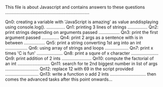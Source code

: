 This file is about Javascript and contains answers to these questions
....................................................................

Qn0: creating a variable with 'JavaScript is amazing' as value anddisplaying using console.log().
...............
Qn1: printing 3 lines of strings
................
Qn2: print strings depending on arguments passed
.................
Qn3: print the first argument passed
..............
Qn4: print 2 args as a sentence with is in between
.................
Qn5: print a string converting 1st arg into an int
..................
Qn6: using array of strings and loops
...................
Qn7: print x times 'C is fun'
.....................
Qn8: print a squre of x character
......................
Qn9: print addition of 2 ints
........................
Qn10: compute the factorial of an int
..........................
Qn11: search for te 2nd biggest number in list of args
...........................
Qn12: replace 12 with 69 in the script provided
...........................
Qn13: write a function o  add 2 ints
.............................
then comes the advanced tasks after this point onwards...
